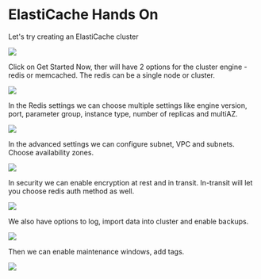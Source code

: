 # ElastiCache Hands On

Let's try creating an ElastiCache cluster

![](2022-02-08-06-02-42.png)

Click on Get Started Now, ther will have 2 options for the cluster engine - redis or memcached. The redis can be a single node or cluster.

![](2022-02-08-06-04-28.png)

In the Redis settings we can choose multiple settings like engine version, port, parameter group, instance type, number of replicas and multiAZ.

![](2022-02-08-06-06-44.png)

In the advanced settings we can configure subnet, VPC and subnets. Choose availability zones.

![](2022-02-08-06-08-50.png)

In security we can enable encryption at rest and in transit. In-transit will let you choose redis auth method as well.

![](2022-02-08-06-10-03.png)

We also have options to log, import data into cluster and enable backups.

![](2022-02-08-06-11-03.png)

Then we can enable maintenance windows, add tags.

![](2022-02-08-06-11-31.png)
